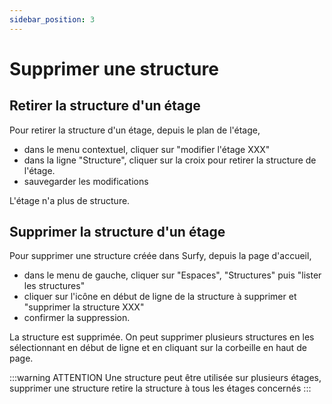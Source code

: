 ```yaml
---
sidebar_position: 3
---
```

# Supprimer une structure

## Retirer la structure d'un étage

Pour retirer la structure d'un étage, depuis le plan de l'étage,

-   dans le menu contextuel, cliquer sur "modifier l'étage XXX"
-   dans la ligne "Structure", cliquer sur la croix pour retirer la structure de l'étage.
-   sauvegarder les modifications

L'étage n'a plus de structure.

## Supprimer la structure d'un étage

Pour supprimer une structure créée dans Surfy, depuis la page d'accueil,

-   dans le menu de gauche, cliquer sur "Espaces", "Structures" puis "lister les structures"
-   cliquer sur l'icône en début de ligne de la structure à supprimer et "supprimer la structure XXX"
-   confirmer la suppression.

La structure est supprimée.
On peut supprimer plusieurs structures en les sélectionnant en début de ligne et en cliquant sur la corbeille en haut de page.



:::warning ATTENTION
Une structure peut être utilisée sur plusieurs étages, supprimer une structure retire la structure à tous les étages concernés
:::